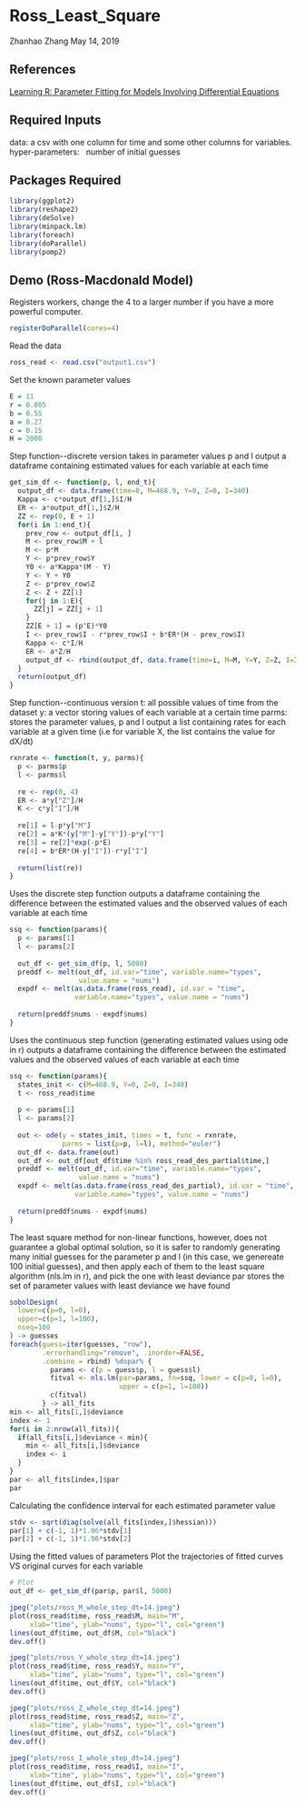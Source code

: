 Ross\_Least\_Square
================
Zhanhao Zhang
May 14, 2019

References
----------

[Learning R: Parameter Fitting for Models Involving Differential Equations](https://www.r-bloggers.com/learning-r-parameter-fitting-for-models-involving-differential-equations/)

Required Inputs
---------------

data: a csv with one column for time and some other columns for variables.
hyper-parameters:
  number of initial guesses

Packages Required
-----------------

``` r
library(ggplot2)
library(reshape2)
library(deSolve)
library(minpack.lm)
library(foreach)
library(doParallel)
library(pomp2)
```

Demo (Ross-Macdonald Model)
---------------------------

Registers workers, change the 4 to a larger number if you have a more powerful computer.

``` r
registerDoParallel(cores=4)
```

Read the data

``` r
ross_read <- read.csv("output1.csv")
```

Set the known parameter values

``` r
E = 11
r = 0.005
b = 0.55
a = 0.27
c = 0.15
H = 2000
```

Step function--discrete version
takes in parameter values p and l
output a dataframe containing estimated values for each variable at each time

``` r
get_sim_df <- function(p, l, end_t){
  output_df <- data.frame(time=0, M=468.9, Y=0, Z=0, I=340)
  Kappa <- c*output_df[1,]$I/H
  ER <- a*output_df[1,]$Z/H
  ZZ <- rep(0, E + 1)
  for(i in 1:end_t){
    prev_row <- output_df[i, ]
    M <- prev_row$M + l
    M <- p*M
    Y <- p*prev_row$Y
    Y0 <- a*Kappa*(M - Y)
    Y <- Y + Y0
    Z <- p*prev_row$Z
    Z <- Z + ZZ[1]
    for(j in 1:E){
      ZZ[j] = ZZ[j + 1]
    }
    ZZ[E + 1] = (p^E)*Y0
    I <- prev_row$I - r*prev_row$I + b*ER*(H - prev_row$I)
    Kappa <- c*I/H
    ER <- a*Z/H
    output_df <- rbind(output_df, data.frame(time=i, M=M, Y=Y, Z=Z, I=I))
  }
  return(output_df)
}
```

Step function--continuous version
t: all possible values of time from the dataset
y: a vector storing values of each variable at a certain time
parms: stores the parameter values, p and l
output a list containing rates for each variable at a given time (i.e for variable X, the list contains the value for dX/dt)

``` r
rxnrate <- function(t, y, parms){
  p <- parms$p
  l <- parms$l
  
  re <- rep(0, 4)
  ER <- a*y["Z"]/H
  K <- c*y["I"]/H
  
  re[1] = l-p*y["M"]
  re[2] = a*K*(y["M"]-y["Y"])-p*y["Y"]
  re[3] = re[2]*exp(-p*E)
  re[4] = b*ER*(H-y["I"])-r*y["I"]
  
  return(list(re))
}
```

Uses the discrete step function
outputs a dataframe containing the difference between the estimated values and the observed values of each variable at each time

``` r
ssq <- function(params){
  p <- params[1]
  l <- params[2]
  
  out_df <- get_sim_df(p, l, 5000)
  preddf <- melt(out_df, id.var="time", variable.name="types", 
                 value.name = "nums")
  expdf <- melt(as.data.frame(ross_read), id.var = "time",
                variable.name="types", value.name = "nums")
  
  return(preddf$nums - expdf$nums)
}
```

Uses the continuous step function (generating estimated values using ode in r)
outputs a dataframe containing the difference between the estimated values and the observed values of each variable at each time

``` r
ssq <- function(params){
  states_init <- c(M=468.9, Y=0, Z=0, I=340)
  t <- ross_read$time
  
  p <- params[1]
  l <- params[2]
  
  out <- ode(y = states_init, times = t, func = rxnrate, 
             parms = list(p=p, l=l), method="euler")
  out_df <- data.frame(out)
  out_df <- out_df[out_df$time %in% ross_read_des_partial$time,]
  preddf <- melt(out_df, id.var="time", variable.name="types", 
                 value.name = "nums")
  expdf <- melt(as.data.frame(ross_read_des_partial), id.var = "time",
                variable.name="types", value.name = "nums")
  
  return(preddf$nums - expdf$nums)
}
```

The least square method for non-linear functions, however, does not guarantee a global optimal solution, so it is safer to randomly generating many initial guesses for the parameter p and l (in this case, we genereate 100 initial guesses), and then apply each of them to the least square algorithm (nls.lm in r), and pick the one with least deviance
par stores the set of parameter values with least deviance we have found

``` r
sobolDesign(
  lower=c(p=0, l=0),
  upper=c(p=1, l=100),
  nseq=100
) -> guesses
foreach(guess=iter(guesses, "row"), 
        .errorhandling="remove", .inorder=FALSE,
        .combine = rbind) %dopar% {
          params <- c(p = guess$p, l = guess$l)
          fitval <- nls.lm(par=params, fn=ssq, lower = c(p=0, l=0),
                           upper = c(p=1, l=100))
          c(fitval)
        } -> all_fits
min <- all_fits[1,]$deviance
index <- 1
for(i in 2:nrow(all_fits)){
  if(all_fits[i,]$deviance < min){
    min <- all_fits[i,]$deviance
    index <- i
  }
}
par <- all_fits[index,]$par
par
```

Calculating the confidence interval for each estimated parameter value

``` r
stdv <- sqrt(diag(solve(all_fits[index,]$hessian)))
par[1] + c(-1, 1)*1.96*stdv[1]
par[2] + c(-1, 1)*1.96*stdv[2]
```

Using the fitted values of parameters
Plot the trajectories of fitted curves VS original curves for each variable

``` r
# Plot
out_df <- get_sim_df(par$p, par$l, 5000)

jpeg("plots/ross_M_whole_step_dt=14.jpeg")
plot(ross_read$time, ross_read$M, main="M",
     xlab="time", ylab="nums", type="l", col="green")
lines(out_df$time, out_df$M, col="black")
dev.off()

jpeg("plots/ross_Y_whole_step_dt=14.jpeg")
plot(ross_read$time, ross_read$Y, main="Y",
     xlab="time", ylab="nums", type="l", col="green")
lines(out_df$time, out_df$Y, col="black")
dev.off()

jpeg("plots/ross_Z_whole_step_dt=14.jpeg")
plot(ross_read$time, ross_read$Z, main="Z",
     xlab="time", ylab="nums", type="l", col="green")
lines(out_df$time, out_df$Z, col="black")
dev.off()

jpeg("plots/ross_I_whole_step_dt=14.jpeg")
plot(ross_read$time, ross_read$I, main="I",
     xlab="time", ylab="nums", type="l", col="green")
lines(out_df$time, out_df$I, col="black")
dev.off()
```

